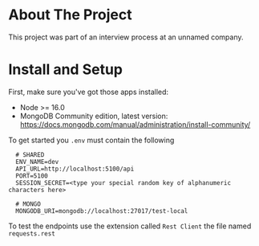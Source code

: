 # About The Project

This project was part of an interview process at an unnamed company.

# Install and Setup

First, make sure you've got those apps installed:

- Node >= 16.0
- MongoDB Community edition, latest version: https://docs.mongodb.com/manual/administration/install-community/

To get started you `.env` must contain the following
```Shell
  # SHARED
  ENV_NAME=dev
  API_URL=http://localhost:5100/api
  PORT=5100
  SESSION_SECRET=<type your special random key of alphanumeric characters here>

  # MONGO
  MONGODB_URI=mongodb://localhost:27017/test-local
```

To test the endpoints use the extension called `Rest Client` the file named `requests.rest`
